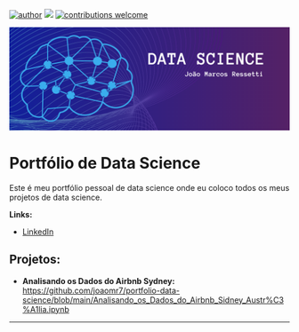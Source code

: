 [![author](https://img.shields.io/badge/author-joaomr7-red.svg)](https://github.com/joaomr7) 
[![](https://img.shields.io/badge/python-3.7+-blue.svg)](https://www.python.org/downloads/release/python-365/)
[![contributions welcome](https://img.shields.io/badge/contributions-welcome-brightgreen.svg?style=flat)](https://github.com/carlosfab/data_science/issues)

<p align="center">
  <img src="banner.png">
</p>

# Portfólio de Data Science

Este é meu portfólio pessoal de data science onde eu coloco todos os meus projetos de data science.

**Links:**
* [LinkedIn](https://www.linkedin.com/in/jo%C3%A3o-marcos-ressetti/)

## Projetos:

* **Analisando os Dados do Airbnb Sydney:** https://github.com/joaomr7/portfolio-data-science/blob/main/Analisando_os_Dados_do_Airbnb_Sidney_Austr%C3%A1lia.ipynb

---



